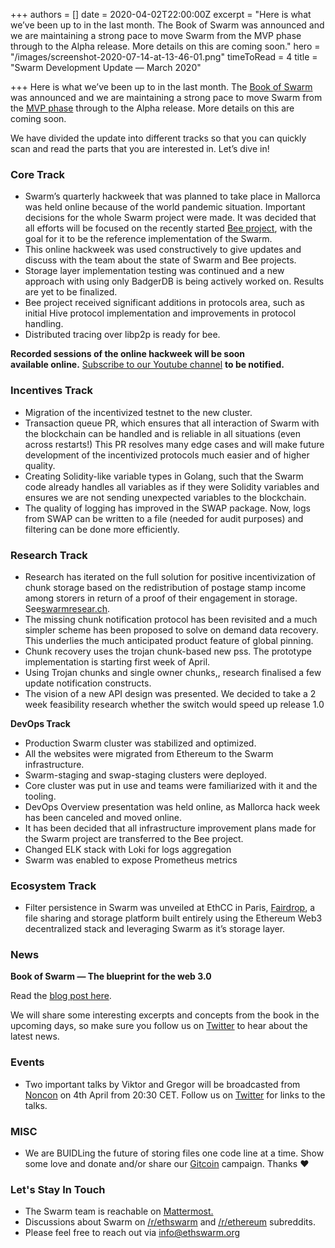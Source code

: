 +++
authors = []
date = 2020-04-02T22:00:00Z
excerpt = "Here is what we’ve been up to in the last month. The Book of Swarm was announced and we are maintaining a strong pace to move Swarm from the MVP phase through to the Alpha release. More details on this are coming soon."
hero = "/images/screenshot-2020-07-14-at-13-46-01.png"
timeToRead = 4
title = "Swarm Development Update — March 2020"

+++
Here is what we’ve been up to in the last month. The [Book of Swarm](https://medium.com/ethereum-swarm/the-book-of-swarm-4922c2b40423) was announced and we are maintaining a strong pace to move Swarm from the [MVP phase](https://medium.com/ethereum-swarm/get-ready-for-unstoppable-dapp-development-with-swarm-mvp-852933e32676) through to the Alpha release. More details on this are coming soon.

We have divided the update into different tracks so that you can quickly scan and read the parts that you are interested in. Let’s dive in!

### Core Track 

* Swarm’s quarterly hackweek that was planned to take place in Mallorca was held online because of the world pandemic situation. Important decisions for the whole Swarm project were made. It was decided that all efforts will be focused on the recently started [Bee project](https://github.com/ethersphere/bee), with the goal for it to be the reference implementation of the Swarm.
* This online hackweek was used constructively to give updates and discuss with the team about the state of Swarm and Bee projects.
* Storage layer implementation testing was continued and a new approach with using only BadgerDB is being actively worked on. Results are yet to be finalized.
* Bee project received significant additions in protocols area, such as initial Hive protocol implementation and improvements in protocol handling.
* Distributed tracing over libp2p is ready for bee.

**Recorded sessions of the online hackweek will be soon  
available online.** [Subscribe to our Youtube channel](https://www.youtube.com/channel/UCu6ywn9MTqdREuE6xuRkskA) **to be notified.**

### Incentives Track

* Migration of the incentivized testnet to the new cluster.
* Transaction queue PR, which ensures that all interaction of Swarm with the blockchain can be handled and is reliable in all situations (even across restarts!) This PR resolves many edge cases and will make future development of the incentivized protocols much easier and of higher quality.
* Creating Solidity-like variable types in Golang, such that the Swarm code already handles all variables as if they were Solidity variables and ensures we are not sending unexpected variables to the blockchain.
* The quality of logging has improved in the SWAP package. Now, logs from SWAP can be written to a file (needed for audit purposes) and filtering can be done more efficiently.

### Research Track

* Research has iterated on the full solution for positive incentivization of chunk storage based on the redistribution of postage stamp income among storers in return of a proof of their engagement in storage. See[swarmresear.ch](https://swarmresear.ch/t/race-positive-incentivization-of-chunk-storage/48).
* The missing chunk notification protocol has been revisited and a much simpler scheme has been proposed to solve on demand data recovery. This underlies the much anticipated product feature of global pinning.
* Chunk recovery uses the trojan chunk-based new pss. The prototype implementation is starting first week of April.
* Using Trojan chunks and single owner chunks,, research finalised a few update notification constructs.
* The vision of a new API design was presented. We decided to take a 2 week feasibility research whether the switch would speed up release 1.0

**DevOps Track**

* Production Swarm cluster was stabilized and optimized.
* All the websites were migrated from Ethereum to the Swarm infrastructure.
* Swarm-staging and swap-staging clusters were deployed.
* Core cluster was put in use and teams were familiarized with it and the tooling.
* DevOps Overview presentation was held online, as Mallorca hack week has been canceled and moved online.
* It has been decided that all infrastructure improvement plans made for the Swarm project are transferred to the Bee project.
* Changed ELK stack with Loki for logs aggregation
* Swarm was enabled to expose Prometheus metrics

### Ecosystem Track

* Filter persistence in Swarm was unveiled at EthCC in Paris, [Fairdrop](https://fairdrop.xyz/), a file sharing and storage platform built entirely using the Ethereum Web3 decentralized stack and leveraging Swarm as it’s storage layer.

### News

**Book of Swarm — The blueprint for the web 3.0**

Read the [blog post here](https://medium.com/ethereum-swarm/the-book-of-swarm-4922c2b40423).

We will share some interesting excerpts and concepts from the book in the upcoming days, so make sure you follow us on [Twitter](https://twitter.com/ethswarm) to hear about the latest news.

### Events

* Two important talks by Viktor and Gregor will be broadcasted from [Noncon](https://noncon.org/) on 4th April from 20:30 CET. Follow us on [Twitter](https://twitter.com/ethswarm) for links to the talks.

### MISC

* We are BUIDLing the future of storing files one code line at a time. Show some love and donate and/or share our [Gitcoin](https://gitcoin.co/grants/540/ethereum-swarm?tab=description) campaign. Thanks ❤

### Let's Stay In Touch

* The Swarm team is reachable on [Mattermost.](http://beehive.ethswarm.org/)
* Discussions about Swarm on [/r/ethswarm](https://www.reddit.com/r/ethswarm) and [/r/ethereum](https://www.reddit.com/r/ethereum) subreddits.
* Please feel free to reach out via [info@ethswarm.org](https://us3.admin.mailchimp.com/campaigns/info@ethswarm.org)